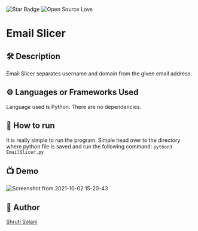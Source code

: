 <!--Please do not remove this part-->
![Star Badge](https://img.shields.io/static/v1?label=%F0%9F%8C%9F&message=If%20Useful&style=style=flat&color=BC4E99)
![Open Source Love](https://badges.frapsoft.com/os/v1/open-source.svg?v=103)


# Email Slicer


<!--An image is an illustration for your project, the tip here is using your sense of humour as much as you can :D 

You can copy paste my markdown photo insert as following: 
<p align="center">
<img src = "" width="40%" height="40%">
-->

## 🛠️ Description
<!--Remove the below lines and add yours -->
Email Slicer separates username and domain from the given email address.

## ⚙️ Languages or Frameworks Used
<!--Remove the below lines and add yours -->
Language used is Python. There are no dependencies.

## 🌟 How to run
<!--Remove the below lines and add yours -->
It is really simple to run the program. Simple head over to the directory where python file is saved and run the following command:
```python3 EmailSlicer.py```

## 📺 Demo
![Screenshot from 2021-10-02 15-20-43](https://user-images.githubusercontent.com/68545365/135711432-f9cac4e1-ba34-44da-ac56-3b867710fa71.png)

## 🤖 Author
<!--Remove the below lines and add yours -->
<a href="https://github.com/ShrutiSolani">Shruti Solani

